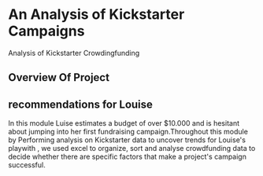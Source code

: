 # An Analysis of Kickstarter Campaigns
Analysis of Kickstarter Crowdingfunding 
## Overview Of Project
## recommendations for Louise
In this module Luise estimates a budget of over $10.000 and is hesitant about jumping into her first fundraising campaign.Throughout this module by Performing analysis on Kickstarter data to uncover trends for Louise's playwith , we used excel to organize, sort and analyse crowdfunding data to decide whether there are specific factors that make a project's campaign successful.
